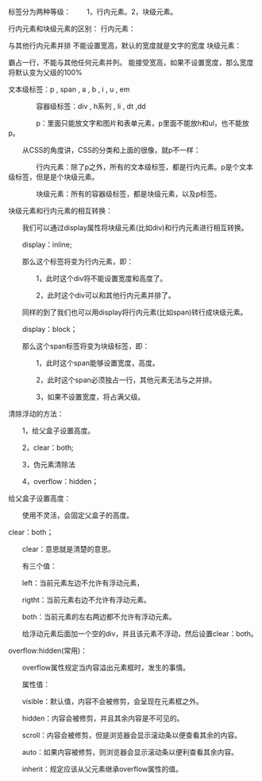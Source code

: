 标签分为两种等级：
　　1，行内元素。2，块级元素。

行内元素和块级元素的区别：
行内元素：　　

与其他行内元素并排
不能设置宽高，默认的宽度就是文字的宽度
块级元素：

霸占一行，不能与其他任何元素并列。
能接受宽高，如果不设置宽度，那么宽度将默认变为父级的100%


文本级标签：p , span , a , b , i , u , em

　　　　容器级标签：div , h系列 , li , dt ,dd

　　　　p：里面只能放文字和图片和表单元素，p里面不能放h和ul，也不能放p。

　　从CSS的角度讲，CSS的分类和上面的很像，就p不一样：

　　　　行内元素：除了p之外，所有的文本级标签，都是行内元素。p是个文本级标签，但是是个块级元素。

　　　　块级元素：所有的容器级标签，都是块级元素，以及p标签。

块级元素和行内元素的相互转换：

　　我们可以通过display属性将块级元素(比如div)和行内元素进行相互转换。

　　display：inline;

　　那么这个标签将变为行内元素，即：

　　　　1，此时这个div将不能设置宽度和高度了。

　　　　2，此时这个div可以和其他行内元素并排了。

　　同样的到了我们也可以用display将行内元素(比如span)转行成块级元素。

　　display：block；

　　那么这个span标签将变为块级标签，即：

　　　　1，此时这个span能够设置宽度，高度。

　　　　2，此时这个span必须独占一行，其他元素无法与之并排。

　　　　3，如果不设置宽度，将占满父级。



清除浮动的方法：

　　1，给父盒子设置高度。

　　2，clear：both;

　　3，伪元素清除法

　　4，overflow：hidden；

给父盒子设置高度：

　　使用不灵活，会固定父盒子的高度。

clear：both；

　　clear：意思就是清楚的意思。

　　有三个值：

　　left：当前元素左边不允许有浮动元素，

　　rigtht：当前元素右边不允许有浮动元素。

　　both：当前元素的左右两边都不允许有浮动元素。

　　给浮动元素后面加一个空的div，并且该元素不浮动，然后设置clear：both。


overflow:hidden(常用)：

　　overflow属性规定当内容溢出元素框时，发生的事情。

　　属性值：

　　visible：默认值，内容不会被修剪，会呈现在元素框之外。

　　hidden：内容会被修剪，并且其余内容是不可见的。

　　scroll：内容会被修剪，但是浏览器会显示滚动条以便查看其余的内容。

　　auto：如果内容被修剪，则浏览器会显示滚动条以便利查看其余内容。

　　inherit：规定应该从父元素继承overflow属性的值。

